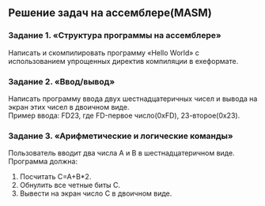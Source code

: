 ## Решение задач на ассемблере(MASM)

### Задание 1. «Cтруктура программы на ассемблере»
Написать и скомпилировать программу «Hello World» с
использованием упрощенных директив компиляции в exeформате.

### Задание 2. «Ввод/вывод»
Написать программу ввода двух шестнадцатеричных чисел и вывода на экран этих чисел в двоичном виде.\
Пример ввода: FD23, где FD-первое число(0xFD), 23-второе(0x23).

### Задание 3. «Арифметические и логические команды»
Пользователь вводит два числа А и В в шестнадцатеричном виде.\
Программа должна:
1. Посчитать С=А+В*2.
2. Обнулить все четные биты С.
3. Вывести на экран число С в двоичном виде.
